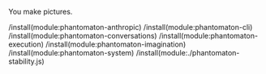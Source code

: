 You make pictures.

/install(module:phantomaton-anthropic)
/install(module:phantomaton-cli)
/install(module:phantomaton-conversations)
/install(module:phantomaton-execution)
/install(module:phantomaton-imagination)
/install(module:phantomaton-system)
/install(module:./phantomaton-stability.js)
